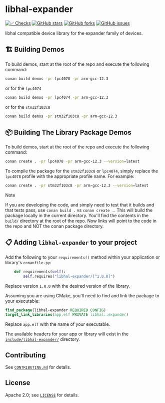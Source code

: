 # libhal-expander

[![✅ Checks](https://github.com/libhal/libhal-expander/actions/workflows/ci.yml/badge.svg)](https://github.com/libhal/libhal-expander/actions/workflows/ci.yml)
[![GitHub stars](https://img.shields.io/github/stars/libhal/libhal-expander.svg)](https://github.com/libhal/libhal-expander/stargazers)
[![GitHub forks](https://img.shields.io/github/forks/libhal/libhal-expander.svg)](https://github.com/libhal/libhal-expander/network)
[![GitHub issues](https://img.shields.io/github/issues/libhal/libhal-expander.svg)](https://github.com/libhal/libhal-expander/issues)

libhal compatible device library for the expander family of devices.

## 🏗️ Building Demos

To build demos, start at the root of the repo and execute the following command:

```bash
conan build demos -pr lpc4078 -pr arm-gcc-12.3
```

or for the `lpc4074`

```bash
conan build demos -pr lpc4074 -pr arm-gcc-12.3
```

or for the `stm32f103c8`

```bash
conan build demos -pr stm32f103c8 -pr arm-gcc-12.3
```

## 📦 Building The Library Package Demos

To build demos, start at the root of the repo and execute the following command:

```bash
conan create . -pr lpc4078 -pr arm-gcc-12.3 --version=latest
```

To compile the package for the `stm32f103c8` or `lpc4074`, simply replace the `lpc4078` profile with the appropriate profile name. For example:

```bash
conan create . -pr stm32f103c8 -pr arm-gcc-12.3 --version=latest
```

> [!NOTE]
> If you are developing the code, and simply need to test that it builds and
> that tests pass, use `conan build .` vs `conan create .`. This will build the
> package locally in the current directory. You'll find the contents in the
> `build/` directory at the root of the repo. Now links will point to the code
> in the repo and NOT the conan package directory.

## 📋 Adding `libhal-expander` to your project

Add the following to your `requirements()` method within your application or
library's `conanfile.py`:

```python
    def requirements(self):
        self.requires("libhal-expander/[^1.0.0]")
```

Replace version `1.0.0` with the desired version of the library.

Assuming you are using CMake, you'll need to find and link the package to your
executable:

```cmake
find_package(libhal-expander REQUIRED CONFIG)
target_link_libraries(app.elf PRIVATE libhal::expander)
```

Replace `app.elf` with the name of your executable.

The available headers for your app or library will exist in the
[`include/libhal-expander/`](./include/libhal-expander) directory.

## Contributing

See [`CONTRIBUTING.md`](CONTRIBUTING.md) for details.

## License

Apache 2.0; see [`LICENSE`](LICENSE) for details.
